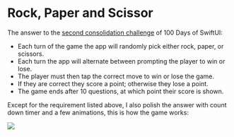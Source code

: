 # Rock, Paper and Scissor

The answer to the [second consolidation challenge](https://www.hackingwithswift.com/guide/ios-swiftui/2/3/challenge) of 100 Days of SwiftUI:
- Each turn of the game the app will randomly pick either rock, paper, or scissors.
- Each turn the app will alternate between prompting the player to win or lose.
- The player must then tap the correct move to win or lose the game.
- If they are correct they score a point; otherwise they lose a point.
- The game ends after 10 questions, at which point their score is shown.

Except for the requirement listed above, I also polish the answer with count down timer and a few animations, this is how the game works:

![](./img/rock_paper_scissor1.gif)
